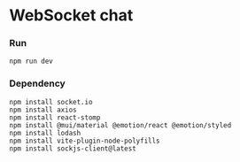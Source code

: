 # WebSocket chat 

### Run
~~~
npm run dev
~~~
### Dependency
~~~
npm install socket.io
npm install axios 
npm install react-stomp
npm install @mui/material @emotion/react @emotion/styled
npm install lodash
npm install vite-plugin-node-polyfills
npm install sockjs-client@latest
~~~
